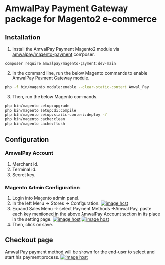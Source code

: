 # AmwalPay Payment Gateway package for Magento2 e-commerce

## Installation
1. Install the AmwalPay Payment Magento2 module via [amwalpay/magento-payment](https://packagist.org/packages/amwal-pay/magento-payment) composer.
```bash
composer require amwalpay/magento-payment:dev-main
```

2. In the command line, run the below Magento commands to enable AmwalPay Payment Gateway module.
```bash
php -f bin/magento module:enable --clear-static-content Amwal_Pay
```
3. Then, run the below Magento commands.
```bash
php bin/magento setup:upgrade
php bin/magento setup:di:compile
php bin/magento setup:static-content:deploy -f
php bin/magento cache:clean
php bin/magento cache:flush
```

## Configuration
### AmwalPay Account
1. Merchant id. 
2. Terminal  id. 
3. Secret key.

### Magento Admin Configuration
1. Login into Magento admin panel.
2. In the left Menu → Stores → Configuration.
<a href="https://imgbox.com/YYdQtSha" target="_blank"><img src="https://thumbs2.imgbox.com/17/f4/YYdQtSha_t.png" alt="image host"/></a>
3. Expand Sales Menu → select Payment Methods →Amwal Pay, paste each key mentioned in the above AmwalPay Account section in its place in the setting page.
<a href="https://imgbox.com/Fb4VDquZ" target="_blank"><img src="https://thumbs2.imgbox.com/67/24/Fb4VDquZ_t.png" alt="image host"/></a>
<a href="https://imgbox.com/M7ANQVaP" target="_blank"><img src="https://thumbs2.imgbox.com/94/91/M7ANQVaP_t.png" alt="image host"/></a> 
4. Then, click on save.

## Checkout page 
Amwal Pay payment method will be shown for the end-user to select and start his payment process. 
<a href="https://imgbox.com/qFldcGEF" target="_blank"><img src="https://thumbs2.imgbox.com/03/b4/qFldcGEF_t.png" alt="image host"/></a>
